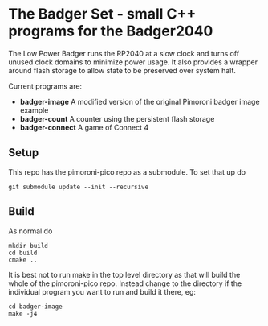 # The Badger Set - small C++ programs for the Badger2040

The Low Power Badger runs the RP2040 at a slow clock and turns off unused clock domains to minimize power usage.
It also provides a wrapper around flash storage to allow state to be preserved over system halt.

Current programs are:
* __badger-image__ A modified version of the original Pimoroni badger image example
* __badger-count__ A counter using the persistent flash storage
* __badger-connect__ A game of Connect 4

## Setup

This repo has the pimoroni-pico repo as a submodule.  To set that up do

    git submodule update --init --recursive

## Build

As normal do

    mkdir build
    cd build
    cmake ..

It is best not to run make in the top level directory as that will build the whole of the pimoroni-pico repo.
Instead change to the directory if the individual program you want to run and build it there, eg:

    cd badger-image
    make -j4

